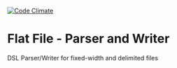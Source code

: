 [![Code Climate](https://codeclimate.com/github/codiemullins/flat_file.png)](https://codeclimate.com/github/codiemullins/flat_file) 

Flat File - Parser and Writer
==============

DSL Parser/Writer for fixed-width and delimited files
